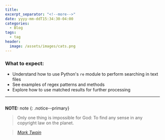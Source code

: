 ```yaml
---
title: 
excerpt_separator: "<!--more-->"
date: yyyy-mm-ddT15:34:30-04:00
categories:
  - Blog
tags:
  - tag
header:
  image: /assets/images/cats.png
---
```


### What to expect:
- Understand how to use Python's `re` module to perform searching in text files
- See examples of regex patterns and methods
- Explore how to use matched results for further processing

---

```python
```

**NOTE:** note
{: .notice--primary}

> Only one thing is impossible for God: To find any sense in any copyright law on the planet.
  
> <cite><a href="http://www.brainyquote.com/quotes/quotes/m/marktwain163473.html">Mark Twain</a></cite>
